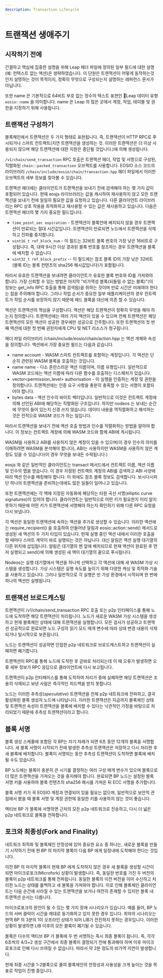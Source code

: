 ```yaml
---
description: Transaction Lifecycle
---
```


# 트랜잭션 생애주기

## 시작하기 전에

간결하고 핵심에 집중한 설명을 위해 Leap 헤더 파일에 정의된 일부 필드에 대한 설명(예: 컨텍스트 없는 액션)은 생략하였습니다. 이 단원은 트랜잭션이 어떻게 동작하는것인지 설명하는 것이 목적이지, 정확히 무엇으로 구성되는지 설명하는 레퍼런스 문서가 아닙니다.&#x20;

또한 name 은 기본적으로 64비트 부호 없는 정수의 텍스트 표현인 Leap 데이터 유형 `eosio::name` 을 의미합니다. name 은 Leap 의 많은 곳에서 계정, 작업, 테이블 및 권한을 지정하기 위해 사용됩니다.

## 트랜잭션 구성하기

블록체인에서 트랜잭션은 두 가지 형태로 표현됩니다. 즉, 트랜잭션이 HTTP RPC로 푸시되거나 스마트 컨트랙트(지연 트랜잭션을 생성하는 것. 이러한 트랜잭션은 더 이상 사용되지 않으며 해당 트랜잭션에 대한 지원은 중단될 것입니다.)에 의해 생성됩니다.&#x20;

`/v1/chain/send_transaction` RPC 호출은 트랜잭션 헤더, 작업 및 서명으로 구성된, 직렬화된 `chain::packed_transaction` 오브젝트를 사용합니다. EOSIO 소스 코드의 라이브러리 `/chain/include/eosio/chain/transaction.hpp` 헤더 파일에서 이러한 오브젝트의 세부 정보를 찾아볼 수 있습니다.&#x20;

트랜잭션 헤더에는 클라이언트가 트랜잭션을 보내기 전에 검색해야 하는 몇 가지 값이 포함되어 있습니다. 현재 eosjs 라이브러리는 값을 캐시하여 재사용하지 않고 모든 트랜잭션을 보내기 전에 일일히 필요한 값을 요청하고 있습니다. 다른 클라이언트 라이브러리는 RPC 상호 작용을 최적화하고 재사용할 수 있는 값은 재사용하고 있습니다. 다음은 트랜잭션 헤더의 몇 가지 중요한 필드입니다.&#x20;

* `time_point_sec expiration` - 트랜잭션이 블록안에 배치되지 않을 경우 트랜잭션이 만료되는 절대 시간값입니다. 트랜잭션이 만료되면 노드에서 트랜잭션을 삭제하고 전파를 중지합니다.&#x20;
* `uint16_t ref_block_num` - 이 필드는 32비트 블록 번호의 가장 낮은 16비트로 구성됩니다. 즉, 대략 9시간 이상 경과된 블록 번호를 참조하는 경우 트랜잭션을 블록에 배치할 수 없습니다.&#x20;
* `uint32_t ref_block_prefix` -- 이 필드에는 참조 블록 ID의 가장 낮은 32비트(블록 ID는 블록 컨텐츠의 sha256 해시값입니다)가 포함됩니다.

따라서 유효한 트랜잭션을 보내려면 클라이언트가 유효한 블록 번호와 ID를 가져와야 합니다. 가장 신뢰할 수 있는 방법은 마지막 "비가역성 블록(되돌릴 수 없는 블록)"(이 정보는 get\_info RPC 호출을 통해 검색됨)을 취하는 것이며 만료 시간은 미래여야 한다는 점을 주의해야 합니다. 그러나 작업 순서가 중요한 일부 애플리케이션의 경우 컨트랙트가 작업 순서를 보장하지 않기 때문에 헤드 블록을 대신에 의존 할 수 있습니다.&#x20;

액션은 트랜잭션의 핵심을 구성합니다. 액션은 해당 트랜잭션이 정확히 무엇을 해야 하는지 정의합니다. 트랜잭션에는 여러 가지 액션이 있을 수 있으며 전체 트랜잭션은 해당 트랜잭션의 모든 액션이 성공한 경우에만 성공으로 간주합니다. 또한 트랜잭션의 첫 번째 액션에 대한 첫 번째 권한자에게 CPU 및 NET 리소스가 청구됩니다.&#x20;

헤더 파일 라이브러리 /chain/include/eosio/chain/action.hpp 는 액션 개체와 속성을 정의합니다. 액션에서 가장 중요한 필드는 다음과 같습니다.

* name account - WASM 스마트 컨트랙트를 포함하는 계정입니다. 각 액션은 단순히 관련된 WASM 블록을 호출하는 것입니다.&#x20;
* name name - 다소 혼란스러운 액션 이름이며, 이름 유형입니다. 일반적으로 WASM 코드에는 액션 이름에 따라 다른 함수를 호출하는 디스패처가 있습니다.&#x20;
* vector\<permission\_level> authorisation - 이 실행을 인증하는 계정 및 권한을 정의합니다. 트랜잭션에는 인증 요구 사항을 충분히 충족할 수 있는 서명이 포함되어야 합니다.&#x20;
* bytes data - 액션 인수의 바이트 벡터입니다. 일반적으로 이것은 컨트랙트 계정에 의해 선언된 ABI에 해당하는 직렬화된 구조입니다. 하지만 nodeos 는 보내는 순간에 무엇이 들어 있는지 신경 쓰지 않습니다. 데이터 내용을 역직렬화하고 해석하는 것은 전적으로 WASM 코드가 하는 일입니다.

따라서 트랜잭션을 보내기 전에 액션 호출 방법과 인수를 직렬화하는 방법을 알아야 합니다. 이 정보는 컨트랙트 계정에 의해 WASM 코드와 함께 ABI에 게시됩니다.

&#x20;WASM을 사용하고 ABI를 사용하지 않은 계정이 있을 수 있으며(이 경우 인수의 의미를 이해하려면 WASM을 분석해야 합니다), ABI는 사용하지만 WASM을 사용하지 않은 계정도 있을 수 있습니다(이 경우 무엇을 보내든 수락됩니다.)

eosjs 와 같은 일반적인 클라이언트는 transact 메서드에서 컨트랙트 이름, 액션 이름 및 인수의 맵을 얻습니다. 이 경우 지정된 컨트랙트 계정의 ABI를 검색하고 ABI 사양에 따라 액션 인수를 패킹해야 합니다. 이 외에도 참조 블록 정보도 검색합니다. 보시다시피 단 하나의 트랜잭션을 준비하는데에도 많은 일들이 일어나고 있습니다.&#x20;

또한 트랜잭션에는 각 액에 지정된 자동화에 해당하는 타원 곡선 서명(elliptic curve signatures)이 있어야 합니다. 클라이언트는 일반적으로 어떤 키가 필요한지 미리 알지 못하기 때문에 어떤 키가 트랜잭션에 서명해야 하는지 확인하기 위해 다른 RPC 요청을 다시 보냅니다.

각 액션은 동일한 트랜잭션에 속하는 액션을 추가로 생성할 수 있습니다. 이러한 액션에는 require\_recipient() 을 호출하여 만들어낸 알림과 eosio::action::send() 메서드로 생성된 새 액션의 두 가지 타입이 있습니다. 현재 실행 중인 액션 내에서 이러한 호출을 할 때마다 스마트 계약이 바로 실행되는 것은 아닙니다. 대신 알림은 액션 실행 대기열의 다른 위치에 삽입됩니다. 알림은 대기열의 맨 앞에 배치되므로 현재 액션이 완료된 후 먼저 실행되고 send()에 의해 생성된 새 액이 대기열의 끝으로 푸시됩니다.&#x20;

Nodeos는 실행 대기열에서 액션을 하나씩 선택하고 각 액션에 대해 새 WASM 가상 시스템을 생성합니다. 가상 시스템은 실행 속도를 높이기 위해 다양한 캐싱 및 최적화 기술을 사용하고 있습니다. 그러나 일반적으로 각 실행은 빈 가상 환경에서 시작되며 한 번에 하나의 액션만 실행됩니다.

## 트랜잭션 브로드캐스팅

트랜잭션이 /v1/chain/send\_transaction RPC 호출 또는 p2p 인터페이스를 통해 노드에 도착하면 해당 트랜잭션이 처리됩니다. 노드가 새로운 WASM 가상 시스템을 생성하고 현재 블록체인 상태에 대해 트랜잭션을 실행합니다. 모든 검사가 성공하고 트랜잭션 성공적으로 완료되면 노드 구성의 읽기 모드 매개 변수에 따라 상태 변경 내용이 삭제되거나 일시적으로 보존됩니다.

노드는 트랜잭션이 성공하면 인접한 p2p 네트워크로 브로드캐스트하고 트랜잭션이 실패하면 폐기합니다.&#x20;

트랜잭션이 RPC를 통해 노드에 도착한 후 곧바로 처리되는데 이 때 오류가 발생하면 오류 세부 정보가 RPC 응답으로 클라이언트에 다시 보고됩니다.&#x20;

트랜잭션이 p2p 인터페이스를 통해 도착하여 처리가 중에 실패하면 해당 트랜잭션은 조용히 삭제되고 보낸 사람은 즉각적인 피드백을 받지 못합니다.&#x20;

노드는 이러한 추측성(_speculative_) 트랜잭션을 전체 p2p 네트워크에 전파하고, 결국 활성화된 블록 생성자 노드에 나타납니다. 이러한 트랜잭션은 지금까지 블록체인 상태 및 트랜잭션 속성이 트랜잭션을 블록에 배치할 수 있다는 낙관적인 가정을 바탕으로 처리되었기 때문에 추측성 트랜잭션이라고 합니다.

## 블록 서명

블록 생성 스케줄에 포함된 각 BP는 자기 차례가 되면 6초 동안 12개의 블록을 서명합니다. 새 블록 서명이 시작되기 전에 발생한 추측성 트랜잭션은 저장하고 다시 처리한 후 새 블록에 배치합니다. 블록이 서명되는 동안 추측성 트랜잭션이 도착하면 블록에 배치될 수도 있습니다.&#x20;

BP 노드에는 블록이 충분히 큰 시기를 결정하는 여러 구성 매개 변수가 있으며 블록으로 더 많은 트랜잭션을 가져오는 것을 중지해야 합니다. 완료되면 BP 노드는 설정된 블록 서명 키를 사용하여 블록 컨텐츠의 sha256 해시를 가져온 뒤 ECC 서명을 추가합니다.&#x20;

블록 서명 키가 꼭 EOSIO 계정과 연결되어 있을 필요는 없으며, 일반적으로 보안적 관점에서 봤을 때 블록 서명 및 계정 권한에 동일한 키를 사용하지 않는 것이 좋습니다.&#x20;

액티브  BP 가 블록에 서명하면 근처의 모든 p2p 네트워크로 전송하고, 다시 더 넓은 p2p 네트워크로 블록을 전파합니다.

## 포크와 최종성(Fork and Finality)

네트워크 최적화 및 블록체인 안정성에 있어 중요한 요소 중 하나는, 새로운 블록을 만들기 시작하기 전에 현 BP 의 마지막 블록이 다음 BP 에게 일정내에 도착해야 한다는 것입니다.&#x20;

이전 BP 의 마지막 블록이 현재 BP 에게 도착하지 않은 경우 새 블록을 생성할 시간이 되면 마이크로포크(Microfork) 상황이 발생합니다. 즉, 동일한 번호를 가진 두 버전의 블록이 p2p 네트워크를 통해 전파됩니다. 동일한 블록의 이전 버전을 이미 수신하고 처리한 노드는 상태를 롤백하고 새 블록을 가져와야 합니다. 이로 인해 블록체인 클라이언트는 다음 순간에 사라질 수 있는 트랜잭션을 보거나 여전히 존재할 수 있지만 블록 내 트랜잭션 순서는 다릅니다.&#x20;

마이크로포크의 원인이 될 수 있는 몇 가지 장애 시나리오가 있습니다. 예를 들어, BP 노드의 서버 클럭이 시간을 제대로 동기화하고 있지 못한 경우 입니다. 최악의 시나리오는 현역 BP 의 3분의 1이 오프라인 상태가 되어 LIB가 전진하지 못하는 경우입니다. 이러한 상황이 발생하면 LIB 이후의 모든 블록이 폐기될 수 있습니다.&#x20;

블록은 다수의 액티브 BP 가 블록에 두 번 서명하는 즉시 최종 블록이 됩니다. 즉, 각각 6초씩의 4/3+2 생성 구간에서 최종 블록이 결정되기 전에 통과해야 하며 이후 마이크로포크로 인해 다시 쓰여질 수 없습니다. 따라서 약 2분 정도의 비가역 지연이 발생합니다.&#x20;

현재 최종 시간을 1-2블록으로 줄여 블록체인의 안정성과 사용성을 크게 높이는 것을 목표로 작업이 진행 중입니다.
